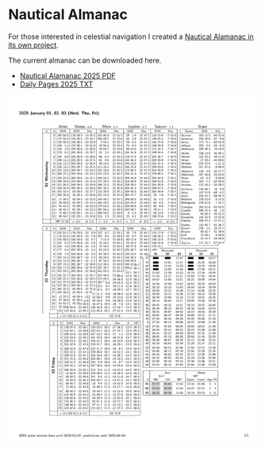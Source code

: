 # Nautical Almanac

For those interested in celestial navigation I created a [Nautical Alamanac in its own project](https://github.com/quantenschaum/nautical_almanac).

The current almanac can be downloaded here.

- [Nautical Alamanac 2025 PDF](Nautical-Almanac-2025.pdf)
- [Daily Pages 2025 TXT](daily-pages-2025.txt)

![Nautical Alamanac sample page](img/almanac.webp)
